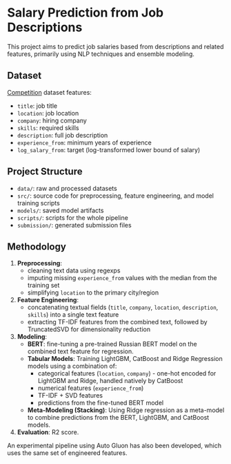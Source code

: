 # Salary Prediction from Job Descriptions

This project aims to predict job salaries based from descriptions and related features, primarily using NLP techniques
and ensemble modeling.

## Dataset

[Competition](https://www.kaggle.com/competitions/mts-hse-2025/data) dataset features:

- `title`: job title
- `location`: job location
- `company`: hiring company
- `skills`: required skills
- `description`: full job description
- `experience_from`: minimum years of experience
- `log_salary_from`: target (log-transformed lower bound of salary)

## Project Structure

- `data/`: raw and processed datasets
- `src/`: source code for preprocessing, feature engineering, and model training scripts
- `models/`: saved model artifacts
- `scripts/`: scripts for the whole pipeline
- `submission/`: generated submission files

## Methodology

1. **Preprocessing**:
    - cleaning text data using regexps
    - imputing missing `experience_from` values with the median from the training set
    - simplifying `location` to the primary city/region
2. **Feature Engineering**:
    - concatenating textual fields (`title`, `company`, `location`, `description`, `skills`) into a single text feature
    - extracting TF-IDF features from the combined text, followed by TruncatedSVD for dimensionality reduction
3. **Modeling**:
    - **BERT**: fine-tuning a pre-trained Russian BERT model on the combined text feature for regression.
    - **Tabular Models**: Training LightGBM, CatBoost and Ridge Regression models using a combination of:
        - categorical features (`location`, `company`) - one-hot encoded for LightGBM and Ridge, handled natively by
          CatBoost
        - numerical features (`experience_from`)
        - TF-IDF + SVD features
        - predictions from the fine-tuned BERT model
    - **Meta-Modeling (Stacking)**: Using Ridge regression as a meta-model to combine predictions from the BERT,
      LightGBM, and CatBoost models.
4. **Evaluation**: R2 score.

An experimental pipeline using Auto Gluon has also been developed, which uses the same set of engineered features.